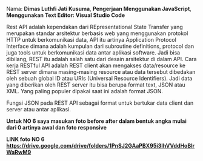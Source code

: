 Nama: **Dimas Luthfi Jati Kusuma**, 
**Pengerjaan Menggunakan JavaScript**,
**Menggunakan Text Editor: Visual Studio Code**

Rest API adalah kependakan dari REpresentational State Transfer yang merupakan standar arsitektur berbasis web yang menggunakan protokol HTTP untuk berkomunikasi data, API itu artinya Application Protocol Interface dimana adalah kumpulan dari subroutine definitions, protocol dan juga tools untuk berkomunikasi data antar aplikasi software. Jadi bisa dibilang, REST itu adalah salah satu dari desain arsitektur di dalam API. 
Cara kerja RESTful API adalah REST client akan mengakses data/resource ke REST server dimana masing-masing resource atau data tersebut dibedakan oleh sebuah global ID atau URIs (Universal Resource Identifiers).
Jadi data yang diberikan oleh REST server itu bisa berupa format text, JSON atau XML. Yang paling populer dipakai saat ini adalah format JSON.


Fungsi JSON pada REST API sebagai format untuk bertukar data client dan server atau antar aplikasi.

**Untuk NO 6 saya masukan foto before after dalam bentuk angka mulai dari 0 artinya awal dan foto responsive**

**LINK foto NO 6 https://drive.google.com/drive/folders/1PnSJ2GAaPBX95i3IhVVddHoBlrWaRwM9**
